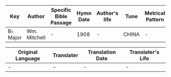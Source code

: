 Key | Author   | Specific Bible Passage     |Hymn Date |Author's life |Tune |Metrical Pattern   |Composer/Source
-- | --------- | ---------------------------|----------|--------------|-----|-------------------|-------------  
B♭ Major |Wm. Mitchell |- |1908 |- |CHINA |- |Timothy Swan

Original Language | Translater | Translation Date   | Translater's Life  
----------------- | --------- | --------------------|-------------     
\- |- |- |-
